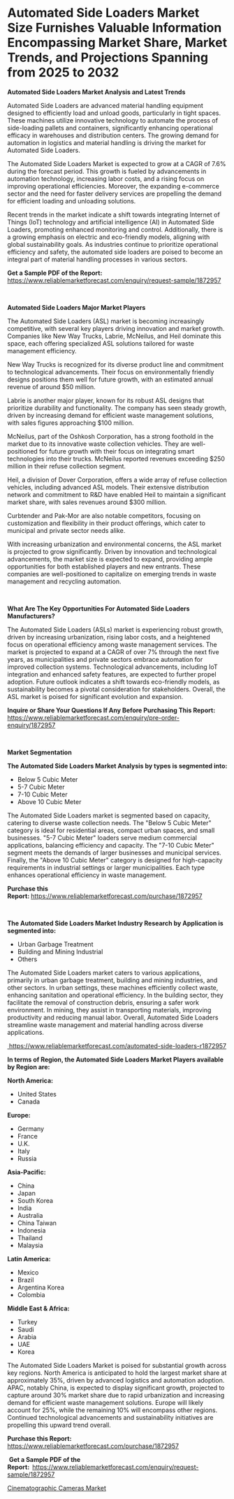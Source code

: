 <p><h1>Automated Side Loaders Market Size Furnishes Valuable Information Encompassing Market Share, Market Trends, and Projections Spanning from 2025 to 2032</h1></p><p><strong>Automated Side Loaders Market Analysis and Latest Trends</strong></p>
<p><p>Automated Side Loaders are advanced material handling equipment designed to efficiently load and unload goods, particularly in tight spaces. These machines utilize innovative technology to automate the process of side-loading pallets and containers, significantly enhancing operational efficacy in warehouses and distribution centers. The growing demand for automation in logistics and material handling is driving the market for Automated Side Loaders.</p><p>The Automated Side Loaders Market is expected to grow at a CAGR of 7.6% during the forecast period. This growth is fueled by advancements in automation technology, increasing labor costs, and a rising focus on improving operational efficiencies. Moreover, the expanding e-commerce sector and the need for faster delivery services are propelling the demand for efficient loading and unloading solutions.</p><p>Recent trends in the market indicate a shift towards integrating Internet of Things (IoT) technology and artificial intelligence (AI) in Automated Side Loaders, promoting enhanced monitoring and control. Additionally, there is a growing emphasis on electric and eco-friendly models, aligning with global sustainability goals. As industries continue to prioritize operational efficiency and safety, the automated side loaders are poised to become an integral part of material handling processes in various sectors.</p></p>
<p><strong>Get a Sample PDF of the Report:&nbsp;</strong> <a href="https://www.reliablemarketforecast.com/enquiry/request-sample/1872957?utm_campaign=2195&utm_medium=2&utm_source=Github&utm_content=ia&utm_term=16022025&utm_id=automated-side-loaders">https://www.reliablemarketforecast.com/enquiry/request-sample/1872957</a></p>
<p>&nbsp;</p>
<p><strong>Automated Side Loaders Major Market Players</strong></p>
<p><p>The Automated Side Loaders (ASL) market is becoming increasingly competitive, with several key players driving innovation and market growth. Companies like New Way Trucks, Labrie, McNeilus, and Heil dominate this space, each offering specialized ASL solutions tailored for waste management efficiency.</p><p>New Way Trucks is recognized for its diverse product line and commitment to technological advancements. Their focus on environmentally friendly designs positions them well for future growth, with an estimated annual revenue of around $50 million.</p><p>Labrie is another major player, known for its robust ASL designs that prioritize durability and functionality. The company has seen steady growth, driven by increasing demand for efficient waste management solutions, with sales figures approaching $100 million.</p><p>McNeilus, part of the Oshkosh Corporation, has a strong foothold in the market due to its innovative waste collection vehicles. They are well-positioned for future growth with their focus on integrating smart technologies into their trucks. McNeilus reported revenues exceeding $250 million in their refuse collection segment.</p><p>Heil, a division of Dover Corporation, offers a wide array of refuse collection vehicles, including advanced ASL models. Their extensive distribution network and commitment to R&D have enabled Heil to maintain a significant market share, with sales revenues around $300 million.</p><p>Curbtender and Pak-Mor are also notable competitors, focusing on customization and flexibility in their product offerings, which cater to municipal and private sector needs alike.</p><p>With increasing urbanization and environmental concerns, the ASL market is projected to grow significantly. Driven by innovation and technological advancements, the market size is expected to expand, providing ample opportunities for both established players and new entrants. These companies are well-positioned to capitalize on emerging trends in waste management and recycling automation.</p></p>
<p>&nbsp;</p>
<p><strong>What Are The Key Opportunities For Automated Side Loaders Manufacturers?</strong></p>
<p><p>The Automated Side Loaders (ASLs) market is experiencing robust growth, driven by increasing urbanization, rising labor costs, and a heightened focus on operational efficiency among waste management services. The market is projected to expand at a CAGR of over 7% through the next five years, as municipalities and private sectors embrace automation for improved collection systems. Technological advancements, including IoT integration and enhanced safety features, are expected to further propel adoption. Future outlook indicates a shift towards eco-friendly models, as sustainability becomes a pivotal consideration for stakeholders. Overall, the ASL market is poised for significant evolution and expansion.</p></p>
<p><strong>Inquire or Share Your Questions If Any Before Purchasing This Report:</strong> <a href="https://www.reliablemarketforecast.com/enquiry/pre-order-enquiry/1872957?utm_campaign=2195&utm_medium=2&utm_source=Github&utm_content=ia&utm_term=16022025&utm_id=automated-side-loaders">https://www.reliablemarketforecast.com/enquiry/pre-order-enquiry/1872957</a></p>
<p>&nbsp;</p>
<p><strong>Market Segmentation</strong></p>
<p><strong>The Automated Side Loaders Market Analysis by types is segmented into:</strong></p>
<p><ul><li>Below 5 Cubic Meter</li><li>5-7 Cubic Meter</li><li>7-10 Cubic Meter</li><li>Above 10 Cubic Meter</li></ul></p>
<p><p>The Automated Side Loaders market is segmented based on capacity, catering to diverse waste collection needs. The "Below 5 Cubic Meter" category is ideal for residential areas, compact urban spaces, and small businesses. "5-7 Cubic Meter" loaders serve medium commercial applications, balancing efficiency and capacity. The "7-10 Cubic Meter" segment meets the demands of larger businesses and municipal services. Finally, the "Above 10 Cubic Meter" category is designed for high-capacity requirements in industrial settings or larger municipalities. Each type enhances operational efficiency in waste management.</p></p>
<p><strong>Purchase this Report:&nbsp;</strong><a href="https://www.reliablemarketforecast.com/purchase/1872957?utm_campaign=2195&utm_medium=2&utm_source=Github&utm_content=ia&utm_term=16022025&utm_id=automated-side-loaders">https://www.reliablemarketforecast.com/purchase/1872957</a></p>
<p>&nbsp;</p>
<p><strong>The Automated Side Loaders Market Industry Research by Application is segmented into:</strong></p>
<p><ul><li>Urban Garbage Treatment</li><li>Building and Mining Industrial</li><li>Others</li></ul></p>
<p><p>The Automated Side Loaders market caters to various applications, primarily in urban garbage treatment, building and mining industries, and other sectors. In urban settings, these machines efficiently collect waste, enhancing sanitation and operational efficiency. In the building sector, they facilitate the removal of construction debris, ensuring a safer work environment. In mining, they assist in transporting materials, improving productivity and reducing manual labor. Overall, Automated Side Loaders streamline waste management and material handling across diverse applications.</p></p>
<p><a href="https://www.reliablemarketforecast.com/automated-side-loaders-r1872957?utm_campaign=2195&utm_medium=2&utm_source=Github&utm_content=ia&utm_term=16022025&utm_id=automated-side-loaders">&nbsp;https://www.reliablemarketforecast.com/automated-side-loaders-r1872957</a></p>
<p><strong>In terms of Region, the Automated Side Loaders Market Players available by Region are:</strong></p>
<p>
    <p> <strong> North America: </strong>
        <ul>
            <li>United States</li>
            <li>Canada</li>
        </ul>
        </p> 
    <p> <strong> Europe: </strong>
        <ul>
            <li>Germany</li>
            <li>France</li>
            <li>U.K.</li>
            <li>Italy</li>
            <li>Russia</li>
        </ul>
        </p> 
    <p> <strong> Asia-Pacific: </strong>
        <ul>
            <li>China</li>
            <li>Japan</li>
            <li>South Korea</li>
            <li>India</li>
            <li>Australia</li>
            <li>China Taiwan</li>
            <li>Indonesia</li>
            <li>Thailand</li>
            <li>Malaysia</li>
        </ul>
        </p> 
    <p> <strong> Latin America: </strong>
        <ul>
            <li>Mexico</li>
            <li>Brazil</li>
            <li>Argentina Korea</li>
            <li>Colombia</li>
        </ul>
        </p> 
    <p> <strong> Middle East & Africa: </strong>
        <ul>
            <li>Turkey</li>
            <li>Saudi</li>
            <li>Arabia</li>
            <li>UAE</li>
            <li>Korea</li>
        </ul>
    </p>
    </p>
<p><p>The Automated Side Loaders Market is poised for substantial growth across key regions. North America is anticipated to hold the largest market share at approximately 35%, driven by advanced logistics and automation adoption. APAC, notably China, is expected to display significant growth, projected to capture around 30% market share due to rapid urbanization and increasing demand for efficient waste management solutions. Europe will likely account for 25%, while the remaining 10% will encompass other regions. Continued technological advancements and sustainability initiatives are propelling this upward trend overall.</p></p>
<p><strong>Purchase this Report: </strong><a href="https://www.reliablemarketforecast.com/purchase/1872957?utm_campaign=2195&utm_medium=2&utm_source=Github&utm_content=ia&utm_term=16022025&utm_id=automated-side-loaders">https://www.reliablemarketforecast.com/purchase/1872957</a></p>
<p>&nbsp;<strong>Get a Sample PDF of the Report:&nbsp;&nbsp;</strong><a href="https://www.reliablemarketforecast.com/enquiry/request-sample/1872957?utm_campaign=2195&utm_medium=2&utm_source=Github&utm_content=ia&utm_term=16022025&utm_id=automated-side-loaders">https://www.reliablemarketforecast.com/enquiry/request-sample/1872957</a></p>
<p><strong></strong></p>
<p><p><a href="https://github.com/edacruz6/Market-Research-Report-List-1/blob/main/cinematographic-cameras-market.md?utm_campaign=2195&utm_medium=2&utm_source=Github&utm_content=ia&utm_term=16022025&utm_id=automated-side-loaders">Cinematographic Cameras Market</a></p></p>